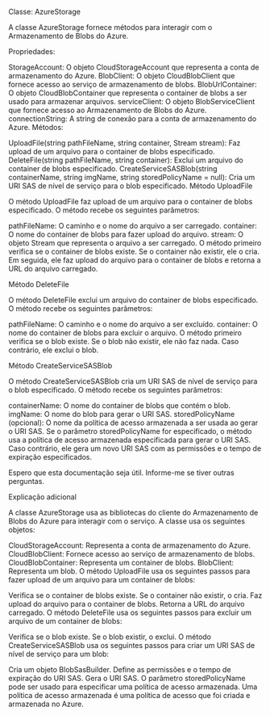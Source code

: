 
Classe: AzureStorage

A classe AzureStorage fornece métodos para interagir com o Armazenamento de Blobs do Azure.

Propriedades:

StorageAccount: O objeto CloudStorageAccount que representa a conta de armazenamento do Azure.
BlobClient: O objeto CloudBlobClient que fornece acesso ao serviço de armazenamento de blobs.
BlobUrlContainer: O objeto CloudBlobContainer que representa o container de blobs a ser usado para armazenar arquivos.
serviceClient: O objeto BlobServiceClient que fornece acesso ao Armazenamento de Blobs do Azure.
connectionString: A string de conexão para a conta de armazenamento do Azure.
Métodos:

UploadFile(string pathFileName, string container, Stream stream): Faz upload de um arquivo para o container de blobs especificado.
DeleteFile(string pathFileName, string container): Exclui um arquivo do container de blobs especificado.
CreateServiceSASBlob(string containerName, string imgName, string storedPolicyName = null): Cria um URI SAS de nível de serviço para o blob especificado.
Método UploadFile

O método UploadFile faz upload de um arquivo para o container de blobs especificado. O método recebe os seguintes parâmetros:

pathFileName: O caminho e o nome do arquivo a ser carregado.
container: O nome do container de blobs para fazer upload do arquivo.
stream: O objeto Stream que representa o arquivo a ser carregado.
O método primeiro verifica se o container de blobs existe. Se o container não existir, ele o cria. Em seguida, ele faz upload do arquivo para o container de blobs e retorna a URL do arquivo carregado.

Método DeleteFile

O método DeleteFile exclui um arquivo do container de blobs especificado. O método recebe os seguintes parâmetros:

pathFileName: O caminho e o nome do arquivo a ser excluído.
container: O nome do container de blobs para excluir o arquivo.
O método primeiro verifica se o blob existe. Se o blob não existir, ele não faz nada. Caso contrário, ele exclui o blob.

Método CreateServiceSASBlob

O método CreateServiceSASBlob cria um URI SAS de nível de serviço para o blob especificado. O método recebe os seguintes parâmetros:

containerName: O nome do container de blobs que contém o blob.
imgName: O nome do blob para gerar o URI SAS.
storedPolicyName (opcional): O nome da política de acesso armazenada a ser usada ao gerar o URI SAS.
Se o parâmetro storedPolicyName for especificado, o método usa a política de acesso armazenada especificada para gerar o URI SAS. Caso contrário, ele gera um novo URI SAS com as permissões e o tempo de expiração especificados.

Espero que esta documentação seja útil. Informe-me se tiver outras perguntas.

Explicação adicional

A classe AzureStorage usa as bibliotecas do cliente do Armazenamento de Blobs do Azure para interagir com o serviço. A classe usa os seguintes objetos:

CloudStorageAccount: Representa a conta de armazenamento do Azure.
CloudBlobClient: Fornece acesso ao serviço de armazenamento de blobs.
CloudBlobContainer: Representa um container de blobs.
BlobClient: Representa um blob.
O método UploadFile usa os seguintes passos para fazer upload de um arquivo para um container de blobs:

Verifica se o container de blobs existe.
Se o container não existir, o cria.
Faz upload do arquivo para o container de blobs.
Retorna a URL do arquivo carregado.
O método DeleteFile usa os seguintes passos para excluir um arquivo de um container de blobs:

Verifica se o blob existe.
Se o blob existir, o exclui.
O método CreateServiceSASBlob usa os seguintes passos para criar um URI SAS de nível de serviço para um blob:

Cria um objeto BlobSasBuilder.
Define as permissões e o tempo de expiração do URI SAS.
Gera o URI SAS.
O parâmetro storedPolicyName pode ser usado para especificar uma política de acesso armazenada. Uma política de acesso armazenada é uma política de acesso que foi criada e armazenada no Azure.